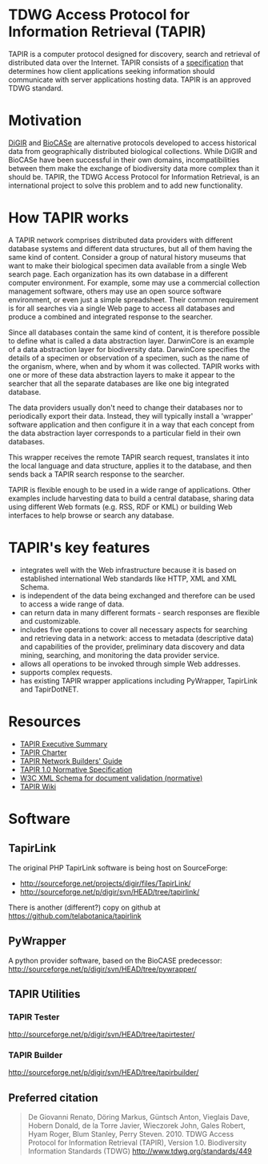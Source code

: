 # TDWG Access Protocol for Information Retrieval (TAPIR)

TAPIR is a computer protocol designed for discovery, search and retrieval of distributed data over the Internet. TAPIR consists of a [specification](http://www.tdwg.org/dav/subgroups/tapir/1.0/docs) that determines how client applications seeking information should communicate with server applications hosting data. TAPIR is an approved TDWG standard.

# Motivation

[DiGIR](http://www.digir.net/) and [BioCASe](http://www.biocase.org/products/protocols/) are alternative protocols developed to access historical data from geographically distributed biological collections. While DiGIR and BioCASe have been successful in their own domains, incompatibilities between them make the exchange of biodiversity data more complex than it should be. TAPIR, the TDWG Access Protocol for Information Retrieval, is an international project to solve this problem and to add new functionality.

# How TAPIR works

A TAPIR network comprises distributed data providers with different database systems and different data structures, but all of them having the same kind of content. Consider a group of natural history museums that want to make their biological specimen data available from a single Web search page. Each organization has its own database in a different computer environment. For example, some may use a commercial collection management software, others may use an open source software environment, or even just a simple spreadsheet. Their common requirement is for all searches via a single Web page to access all databases and produce a combined and integrated response to the searcher.

Since all databases contain the same kind of content, it is therefore possible to define what is called a data abstraction layer. DarwinCore is an example of a data abstraction layer for biodiversity data. DarwinCore specifies the details of a specimen or observation of a specimen, such as the name of the organism, where, when and by whom it was collected. TAPIR works with one or more of these data abstraction layers to make it appear to the searcher that all the separate databases are like one big integrated database.

The data providers usually don't need to change their databases nor to periodically export their data. Instead, they will typically install a 'wrapper' software application and then configure it in a way that each concept from the data abstraction layer corresponds to a particular field in their own databases.

This wrapper receives the remote TAPIR search request, translates it into the local language and data structure, applies it to the database, and then sends back a TAPIR search response to the searcher.

TAPIR is flexible enough to be used in a wide range of applications. Other examples include harvesting data to build a central database, sharing data using different Web formats (e.g. RSS, RDF or KML) or building Web interfaces to help browse or search any database.

# TAPIR's key features

 - integrates well with the Web infrastructure because it is based on established international Web standards like HTTP, XML and XML Schema.
 - is independent of the data being exchanged and therefore can be used to access a wide range of data.
 - can return data in many different formats - search responses are flexible and customizable.
 - includes five operations to cover all necessary aspects for searching and retrieving data in a network: access to metadata (descriptive data) and capabilities of the provider, preliminary data discovery and data mining, searching, and monitoring the data provider service.
 - allows all operations to be invoked through simple Web addresses.
 - supports complex requests.
 - has existing TAPIR wrapper applications including PyWrapper, TapirLink and TapirDotNET.
 

# Resources
 - [TAPIR Executive Summary](http://www.tdwg.org/activities/tapir/executive-summary/)
 - [TAPIR Charter](http://www.tdwg.org/activities/tapir/charter/)
 - [TAPIR Network Builders' Guide](http://www.tdwg.org/activities/tapir/network-builders-guide/)
 - [TAPIR 1.0 Normative Specification](http://www.tdwg.org/dav/subgroups/tapir/1.0/docs/)
 - [W3C XML Schema for document validation (normative)](http://rs.tdwg.org/tapir/1.0/schema/tdwg_tapir.xsd)
 - [TAPIR Wiki](http://www.tdwg.org/activities/tapir/tapir-wiki/)

# Software

## TapirLink
The original PHP TapirLink software is being host on SourceForge: 
 - http://sourceforge.net/projects/digir/files/TapirLink/
 - http://sourceforge.net/p/digir/svn/HEAD/tree/tapirlink/
 
There is another (different?) copy on github at https://github.com/telabotanica/tapirlink

## PyWrapper 
A python provider software, based on the BioCASE predecessor:
http://sourceforge.net/p/digir/svn/HEAD/tree/pywrapper/


## TAPIR Utilities

### TAPIR Tester
http://sourceforge.net/p/digir/svn/HEAD/tree/tapirtester/

### TAPIR Builder
http://sourceforge.net/p/digir/svn/HEAD/tree/tapirbuilder/

 

## Preferred citation

> De Giovanni Renato, Döring Markus, Güntsch Anton, Vieglais Dave, Hobern Donald, de la Torre Javier, Wieczorek John, Gales Robert, Hyam Roger, Blum Stanley, Perry Steven. 2010. TDWG Access Protocol for Information Retrieval (TAPIR), Version 1.0. Biodiversity Information Standards (TDWG) http://www.tdwg.org/standards/449
